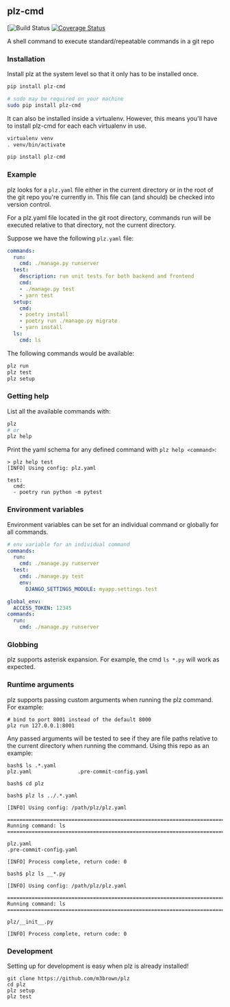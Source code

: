 ## plz-cmd

[![Build Status](https://github.com/m3brown/plz/actions/workflows/python-app.yml/badge.svg)
[![Coverage Status](https://coveralls.io/repos/github/m3brown/plz/badge.svg?branch=master)](https://coveralls.io/github/m3brown/plz?branch=master)

A shell command to execute standard/repeatable commands in a git repo

### Installation

Install plz at the system level so that it only has to be installed once.

```bash
pip install plz-cmd

# sudo may be required on your machine
sudo pip install plz-cmd
```

It can also be installed inside a virtualenv.  However, this means you'll have
to install plz-cmd for each each virtualenv in use.

```bash
virtualenv venv
. venv/bin/activate

pip install plz-cmd
```

### Example

plz looks for a `plz.yaml` file either in the current directory or in the root
of the git repo you're currently in. This file can (and should) be checked into
version control.

For a plz.yaml file located in the git root directory, commands run will be
executed relative to that directory, not the current directory.

Suppose we have the following `plz.yaml` file:

```yaml
commands:
  run:
    cmd: ./manage.py runserver
  test:
    description: run unit tests for both backend and frontend
    cmd:
    - ./manage.py test
    - yarn test
  setup:
    cmd:
    - poetry install
    - poetry run ./manage.py migrate
    - yarn install
  ls:
    cmd: ls
```

The following commands would be available:

```bash
plz run
plz test
plz setup
```

### Getting help

List all the available commands with:

```bash
plz
# or
plz help
```

Print the yaml schema for any defined command with `plz help <command>`:

```
> plz help test
[INFO] Using config: plz.yaml

test:
  cmd:
  - poetry run python -m pytest
```

### Environment variables

Environment variables can be set for an individual command or globally for all commands.

```yaml
# env variable for an individual command
commands:
  run:
    cmd: ./manage.py runserver
  test:
    cmd: ./manage.py test
    env:
      DJANGO_SETTINGS_MODULE: myapp.settings.test
```

```yaml
global_env:
  ACCESS_TOKEN: 12345
commands:
  run:
    cmd: ./manage.py runserver
```

### Globbing

plz supports asterisk expansion.  For example, the cmd `ls *.py` will work as expected.

### Runtime arguments

plz supports passing custom arguments when running the plz command. For example:

```
# bind to port 8001 instead of the default 8000
plz run 127.0.0.1:8001
```

Any passed arguments will be tested to see if they are file paths relative to
the current directory when running the command. Using this repo as an example:

```
bash$ ls .*.yaml
plz.yaml               .pre-commit-config.yaml

bash$ cd plz

bash$ plz ls ../.*.yaml

[INFO] Using config: /path/plz/plz.yaml

===============================================================================
Running command: ls
===============================================================================

plz.yaml
.pre-commit-config.yaml

[INFO] Process complete, return code: 0

bash$ plz ls __*.py

[INFO] Using config: /path/plz/plz.yaml

===============================================================================
Running command: ls
===============================================================================

plz/__init__.py

[INFO] Process complete, return code: 0
```

### Development

Setting up for development is easy when plz is already installed!

```
git clone https://github.com/m3brown/plz
cd plz
plz setup
plz test
```

